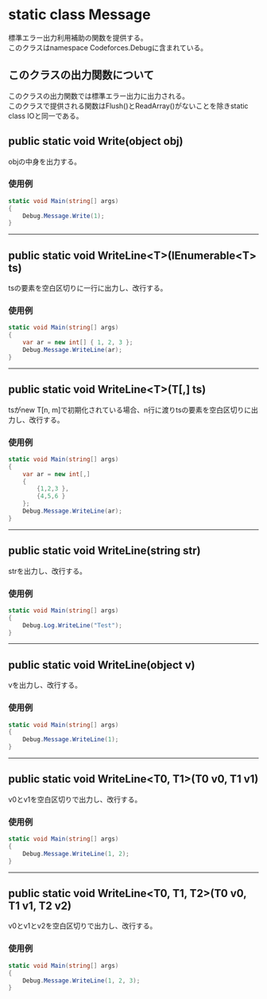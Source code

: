# static class Message
標準エラー出力利用補助の関数を提供する。  
このクラスはnamespace Codeforces.Debugに含まれている。
## このクラスの出力関数について
このクラスの出力関数では標準エラー出力に出力される。  
このクラスで提供される関数はFlush()とReadArray()がないことを除きstatic class IOと同一である。
## public static void Write(object obj)
objの中身を出力する。
### 使用例
```csharp
static void Main(string[] args)
{
    Debug.Message.Write(1);
}
```
---
## public static void WriteLine\<T\>(IEnumerable\<T\> ts)
tsの要素を空白区切りに一行に出力し、改行する。
### 使用例
```csharp
static void Main(string[] args)
{
    var ar = new int[] { 1, 2, 3 };
    Debug.Message.WriteLine(ar);
}
```
---
## public static void WriteLine\<T\>(T[,] ts)
tsがnew T[n, m]で初期化されている場合、n行に渡りtsの要素を空白区切りに出力し、改行する。
### 使用例
```csharp
static void Main(string[] args)
{
    var ar = new int[,]
    {
        {1,2,3 },
        {4,5,6 }
    };
    Debug.Message.WriteLine(ar);
}
```
---
## public static void WriteLine(string str)
strを出力し、改行する。
### 使用例
```csharp
static void Main(string[] args)
{
    Debug.Log.WriteLine("Test");
}
```
---
## public static void WriteLine(object v)
vを出力し、改行する。
### 使用例
```csharp
static void Main(string[] args)
{
    Debug.Message.WriteLine(1);
}
```
---
## public static void WriteLine\<T0, T1\>(T0 v0, T1 v1)
v0とv1を空白区切りで出力し、改行する。
### 使用例
```csharp
static void Main(string[] args)
{
    Debug.Message.WriteLine(1, 2);
}
```
---
## public static void WriteLine\<T0, T1, T2\>(T0 v0, T1 v1, T2 v2)
v0とv1とv2を空白区切りで出力し、改行する。
### 使用例
```csharp
static void Main(string[] args)
{
    Debug.Message.WriteLine(1, 2, 3);
}
```